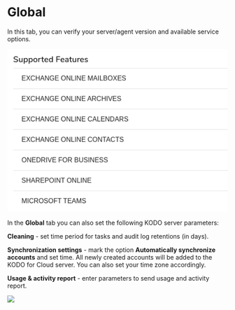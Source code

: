 # Global

In this tab, you can verify your server/agent version and available service options.

![](../../../.gitbook/assets/zrzut-ekranu-z-2021-08-31-10-10-34.png)

In the **Global** tab you can also set the following KODO server parameters:

**Cleaning** - set time period for tasks and audit log retentions \(in days\).

**Synchronization settings** - mark the option **Automatically synchronize accounts** and set time. All newly created accounts will be added to the KODO for Cloud server. You can also set your time zone accordingly.

**Usage & activity report** - enter parameters to send usage and activity report.

![](https://gblobscdn.gitbook.com/assets%2F-MARp0PEmGx7WatFFC6-%2F-MXBovJpZ7pDvB63EH3s%2F-MXCSkIyTg9_7aqcamNd%2Fimage.png?alt=media&token=1bd65ad1-a997-4f74-b42b-384ed26ba7b8)



